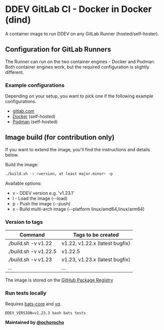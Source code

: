 # DDEV GitLab CI - Docker in Docker (dind)

A container image to run DDEV on any GitLab Runner (hosted/self-hoster).

## Configuration for GitLab Runners

The Runner can run on the two container engines - Docker and Podman.
Both container engines work, but the required configuration is slightly different.

### Example configurations

Depending on your setup, you want to pick one if the following example configurations.
 
* [gitlab.com](docs%2Fgitlab-com.md)
* [Docker](docs%2Fdocker.md) (self-hosted)
* [Podman](docs%2Fpodman.md) (self-hosted)

## Image build (for contribution only)

If you want to extend the image, you'll find the instructions
and details below.

Build the image:

```bash
./build.sh -v <version, at least major.minor> -p
``` 

Available options:
 * v - DDEV version e.g. 'v1.23.1' 
 * l - Load the image (--load)
 * p - Push the image (--push)
 * x - Build multi-arch image (--platform linux/amd64,linux/arm64)

### Version to tags

| Command               | Tags to be created             |
|-----------------------|--------------------------------|
| ./build.sh -v v1.22   | v1.22, v1.22.x (latest bugfix) |
| ./build.sh -v v1.22.5 | v1.22.5                        |
| ./build.sh -v v1.23   | v1.23, v1.23.x (latest bugfix) |
| ...                   | ...                            |

The image is stored on the [GitHub Package Registry](https://github.com/ddev/ddev-gitlab-ci/pkgs/container/ddev-gitlab-ci) 

### Run tests locally

Requires [bats-core](https://bats-core.readthedocs.io/en/stable/installation.html) and [yq](https://github.com/mikefarah/yq/tree/v4.44.2?tab=readme-ov-file#install).



```
DDEV_VERSION=v1.23.3 bash bats tests
```

**Maintained by [@ochorocho](https://github.com/ochorocho)**
